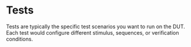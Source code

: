# **Tests**

Tests are typically the specific test scenarios you want to run on the DUT. Each test would configure different stimulus, sequences, or verification conditions.
